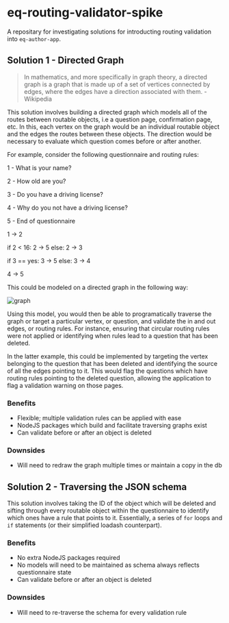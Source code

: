 # eq-routing-validator-spike

A repositary for investigating solutions for introducting routing validation into `eq-author-app`.

## Solution 1 - Directed Graph

> In mathematics, and more specifically in graph theory, a directed graph is a graph that is made up of a set of vertices connected by edges, where the edges have a direction associated with them. - Wikipedia

This solution involves building a directed graph which models all of the routes between routable objects, i.e a question page, confirmation page, etc. In this, each vertex on the graph would be an individual routable object and the edges the routes between these objects. The direction would be necessary to evaluate which question comes before or after another.

For example, consider the following questionnaire and routing rules:

1 - What is your name?

2 - How old are you?

3 - Do you have a driving license?

4 - Why do you not have a driving license?

5 - End of questionnaire

1 -> 2

if 2 < 16: 2 -> 5
else: 2 -> 3

if 3 == yes: 3 -> 5
else: 3 -> 4

4 -> 5

This could be modeled on a directed graph in the following way:

![graph](https://i.gyazo.com/eb78ace44fa71ff83b744da05238ee06.png)

Using this model, you would then be able to programatically traverse the graph or target a particular vertex, or question, and validate the in and out edges, or routing rules. For instance, ensuring that circular routing rules were not applied or identifying when rules lead to a question that has been deleted.

In the latter example, this could be implemented by targeting the vertex belonging to the question that has been deleted and identifying the source of all the edges pointing to it. This would flag the questions which have routing rules pointing to the deleted question, allowing the application to flag a validation warning on those pages.

### Benefits

- Flexible; multiple validation rules can be applied with ease
- NodeJS packages which build and facilitate traversing graphs exist
- Can validate before or after an object is deleted

### Downsides

- Will need to redraw the graph multiple times or maintain a copy in the db

## Solution 2 - Traversing the JSON schema

This solution involves taking the ID of the object which will be deleted and sifting through every routable object within the questionnaire to identify which ones have a rule that points to it. Essentially, a series of `for` loops and `if` statements (or their simplified loadash counterpart).

### Benefits

- No extra NodeJS packages required
- No models will need to be maintained as schema always reflects questionnaire state
- Can validate before or after an object is deleted

### Downsides

- Will need to re-traverse the schema for every validation rule
